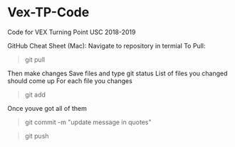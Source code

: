 # Vex-TP-Code
Code for VEX Turning Point USC 2018-2019

GitHub Cheat Sheet (Mac):
Navigate to repository in termial
To Pull:
> git pull

Then make changes
Save files and type git status
List of files you changed should come up
For each file you changes
> git add <filename>

Once youve got all of them
> git commit -m "update message in quotes"

> git push
